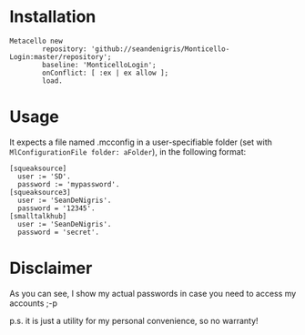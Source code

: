 # Installation
```smalltalk
Metacello new
        repository: 'github://seandenigris/Monticello-Login:master/repository';
        baseline: 'MonticelloLogin';
        onConflict: [ :ex | ex allow ];
        load.
```

# Usage
It expects a file named .mcconfig in a user-specifiable folder (set with `MlConfigurationFile folder: aFolder`), in the following format:
```
[squeaksource]
  user := 'SD'.
  password := 'mypassword'.
[squeaksource3]
  user := 'SeanDeNigris'.
  password = '12345'.
[smalltalkhub]
  user := 'SeanDeNigris'.
  password = 'secret'.
```
# Disclaimer
As you can see, I show my actual passwords in case you need to access my accounts ;-p

p.s. it is just a utility for my personal convenience, so no warranty! 
